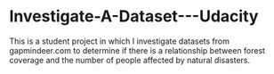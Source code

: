 # Investigate-A-Dataset---Udacity
This is a student project in which I investigate datasets from gapmindeer.com to determine if there is a relationship between forest coverage and the number of people affected by natural disasters.
